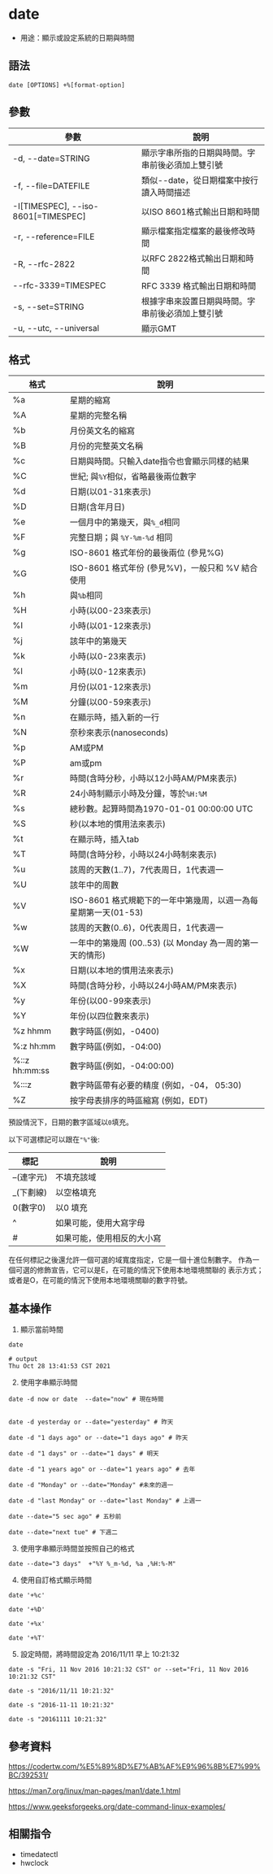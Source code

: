 # date

- 用途：顯示或設定系統的日期與時間

## 語法

```shell
date [OPTIONS] +%[format-option]
```

## 參數

| 參數                                | 說明                                             |
| ----------------------------------- | ------------------------------------------------ |
| -d, --date=STRING                   | 顯示字串所指的日期與時間。字串前後必須加上雙引號 |
| -f, --file=DATEFILE                 | 類似--date，從日期檔案中按行讀入時間描述         |
| -I[TIMESPEC], --iso-8601[=TIMESPEC] | 以ISO 8601格式輸出日期和時間                     |
| -r, --reference=FILE                | 顯示檔案指定檔案的最後修改時間                   |
| -R, --rfc-2822                      | 以RFC 2822格式輸出日期和時間                     |
| --rfc-3339=TIMESPEC                 | RFC 3339 格式輸出日期和時間                      |
| -s, --set=STRING                    | 根據字串來設置日期與時間。字串前後必須加上雙引號 |
| -u, --utc, --universal              | 顯示GMT                                          |

## 格式

| 格式           | 說明                                                           |
| -------------- | -------------------------------------------------------------- |
| %a             | 星期的縮寫                                                     |
| %A             | 星期的完整名稱                                                 |
| %b             | 月份英文名的縮寫                                               |
| %B             | 月份的完整英文名稱                                             |
| %c             | 日期與時間。只輸入date指令也會顯示同樣的結果                   |
| %C             | 世紀; 與`%Y`相似，省略最後兩位數字                             |
| %d             | 日期(以01-31來表示)                                            |
| %D             | 日期(含年月日)                                                 |
| %e             | 一個月中的第幾天，與`%_d`相同                                  |
| %F             | 完整日期；與 `%Y-%m-%d` 相同                                   |
| %g             | ISO-8601 格式年份的最後兩位 (參見%G)                           |
| %G             | ISO-8601 格式年份 (參見%V)，一般只和 %V 結合使用               |
| %h             | 與`%b`相同                                                     |
| %H             | 小時(以00-23來表示)                                            |
| %I             | 小時(以01-12來表示)                                            |
| %j             | 該年中的第幾天                                                 |
| %k             | 小時(以0-23來表示)                                             |
| %l             | 小時(以0-12來表示)                                             |
| %m             | 月份(以01-12來表示)                                            |
| %M             | 分鐘(以00-59來表示)                                            |
| %n             | 在顯示時，插入新的一行                                         |
| %N             | 奈秒來表示(nanoseconds)                                        |
| %p             | AM或PM                                                         |
| %P             | am或pm                                                         |
| %r             | 時間(含時分秒，小時以12小時AM/PM來表示)                        |
| %R             | 24小時制顯示小時及分鐘，等於`%H:%M`                            |
| %s             | 總秒數。起算時間為1970-01-01 00:00:00 UTC                      |
| %S             | 秒(以本地的慣用法來表示)                                       |
| %t             | 在顯示時，插入tab                                              |
| %T             | 時間(含時分秒，小時以24小時制來表示)                           |
| %u             | 該周的天數(1..7)，7代表周日，1代表週一                         |
| %U             | 該年中的周數                                                   |
| %V             | ISO-8601 格式規範下的一年中第幾周，以週一為每星期第一天(01-53) |
| %w             | 該周的天數(0..6)，0代表周日，1代表週一                         |
| %W             | 一年中的第幾周 (00..53) (以 Monday 為一周的第一天的情形)       |
| %x             | 日期(以本地的慣用法來表示)                                     |
| %X             | 時間(含時分秒，小時以24小時AM/PM來表示)                        |
| %y             | 年份(以00-99來表示)                                            |
| %Y             | 年份(以四位數來表示)                                           |
| %z  hhmm       | 數字時區(例如，-0400)                                          |
| %:z   hh:mm    | 數字時區(例如，-04:00)                                         |
| %::z  hh:mm:ss | 數字時區(例如，-04:00:00)                                      |
| %:::z          | 數字時區帶有必要的精度 (例如，-04， 05:30)                     |
| %Z             | 按字母表排序的時區縮寫 (例如，EDT)                             |

預設情況下，日期的數字區域以`0`填充。

以下可選標記可以跟在`"%"`後:

| 標記      | 說明                       |
| --------- | -------------------------- |
| –(連字元) | 不填充該域                 |
| _(下劃線) | 以空格填充                 |
| 0(數字0)  | 以0 填充                   |
| ^         | 如果可能，使用大寫字母     |
| #         | 如果可能，使用相反的大小寫 |

在任何標記之後還允許一個可選的域寬度指定，它是一個十進位制數字。
作為一個可選的修飾宣告，它可以是E，在可能的情況下使用本地環境關聯的
表示方式；或者是O，在可能的情況下使用本地環境關聯的數字符號。

## 基本操作
1. 顯示當前時間
```shell
date

# output
Thu Oct 28 13:41:53 CST 2021
```
2. 使用字串顯示時間
```shell
date -d now or date  --date="now" # 現在時間


date -d yesterday or --date="yesterday" # 昨天

date -d "1 days ago" or --date="1 days ago" # 昨天

date -d "1 days" or --date="1 days" # 明天

date -d "1 years ago" or --date="1 years ago" # 去年

date -d "Monday" or --date="Monday" #未來的週一

date -d "last Monday" or --date="last Monday" # 上週一

date --date="5 sec ago" # 五秒前

date --date="next tue" # 下週二

```

3. 使用字串顯示時間並按照自己的格式
```shell
date --date="3 days"  +"%Y %_m-%d, %a ,%H:%-M"
```

4. 使用自訂格式顯示時間
```shell
date '+%c'

date '+%D'

date '+%x'

date '+%T'
```

5. 設定時間，將時間設定為 2016/11/11 早上 10:21:32
```shell
date -s "Fri, 11 Nov 2016 10:21:32 CST" or --set="Fri, 11 Nov 2016 10:21:32 CST" 

date -s "2016/11/11 10:21:32"

date -s "2016-11-11 10:21:32"

date -s "20161111 10:21:32"
```

## 參考資料
https://codertw.com/%E5%89%8D%E7%AB%AF%E9%96%8B%E7%99%BC/392531/

https://man7.org/linux/man-pages/man1/date.1.html

https://www.geeksforgeeks.org/date-command-linux-examples/
## 相關指令
* timedatectl
* hwclock